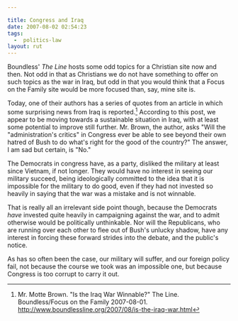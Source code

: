 ```yaml
---

title: Congress and Iraq
date: 2007-08-02 02:54:23
tags:
  -  politics-law
layout: rut
---
```


Boundless' <i>The Line</i> hosts some odd topics for a Christian site now and then.  Not odd in that as Christians we do not have something to offer on such topics as the war in Iraq, but odd in that you would think that a Focus on the Family site would be more focused than, say, mine site is.  

Today, one of their authors has a series of quotes from an article in which some surprising news from Iraq is reported.[^200708011]  According to this post, we appear to be moving towards a sustainable situation in Iraq, with at least some potential to improve still further.  Mr. Brown, the author, asks "Will the "administration's critics" in Congress ever be able to see beyond their own hatred of Bush to do what's right for the good of the country?"  The answer, I am sad but certain, is "No."

The Democrats in congress have, as a party, disliked the military at least since Vietnam, if not longer.  They would have no interest in seeing our military succeed, being ideologically committed to the idea that it is impossible for the military to do good, even if they had not invested so heavily in saying that the war was a mistake and is not winnable.

That is really all an irrelevant side point though, because the Democrats *have* invested quite heavily in campaigning against the war, and to admit otherwise would be politically unthinkable.  Nor will the Republicans, who are running over each other to flee out of Bush's unlucky shadow, have any interest in forcing these forward strides into the debate, and the public's notice.  

As has so often been the case, our military will suffer, and our foreign policy fail, not because the course we took was an impossible one, but because Congress is too corrupt to carry it out. 


[^200708011]: Mr. Motte Brown.  "Is the Iraq War Winnable?"  The Line.  Boundless/Focus on the Family 2007-08-01.  <http://www.boundlessline.org/2007/08/is-the-iraq-war.html>

